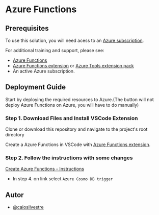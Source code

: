 # Azure Functions

## Prerequisites

To use this solution, you will need acess to an [ Azure subscription](https://azure.microsoft.com/en-us/free/).


For additional training and support, please see:

* [Azure Functions](https://learn.microsoft.com/en-us/azure/azure-functions/functions-overview)
* [Azure Functions extension](https://marketplace.visualstudio.com/items?itemName=ms-azuretools.vscode-azurefunctions) or [ Azure Tools extension pack](https://marketplace.visualstudio.com/items?itemName=ms-vscode.vscode-node-azure-pack)
* An active Azure subscription.

## Deployment Guide

Start by deploying the required resources to Azure.(The button will not deploy Azure Functions on Azure, you will have to do manually)

### Step 1. Download Files and Install VSCode Extension
Clone or download this repository and navigate to the project's root directory

Create a Azure Functions in VSCode with [Azure Functions extension](https://marketplace.visualstudio.com/items?itemName=ms-azuretools.vscode-azurefunctions).

### Step 2. Follow the instructions with some changes
[Create Azure Functions - Instructions](https://learn.microsoft.com/en-us/azure/azure-functions/functions-develop-vs-code?tabs=python)

* In step 4. on link select `Azure Cosmo DB trigger`




## Autor
- [@caiosilvestre](https://www.github.com/caiosilvestre)
